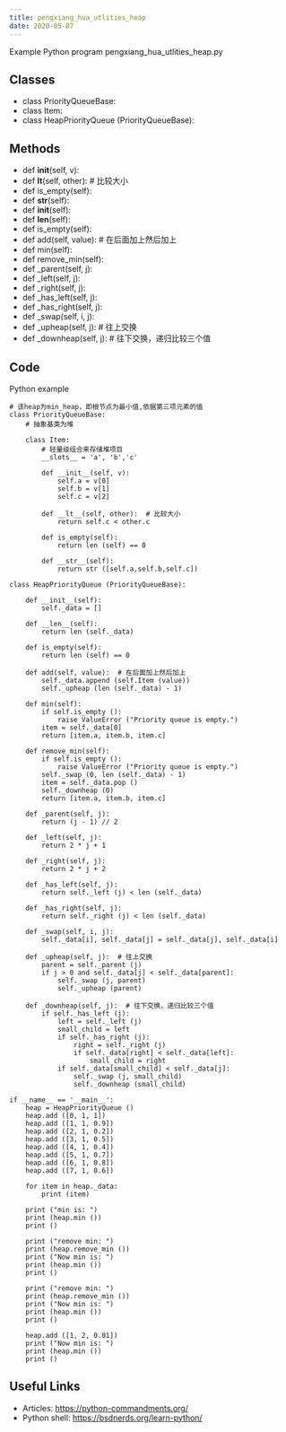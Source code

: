 ```yaml
---
title: pengxiang_hua_utlities_heap
date: 2020-05-07
---
```

Example Python program pengxiang_hua_utlities_heap.py


## Classes

* class PriorityQueueBase:
* class Item:
* class HeapPriorityQueue (PriorityQueueBase):

## Methods

* def __init__(self, v):
* def __lt__(self, other):  # 比较大小
* def is_empty(self):
* def __str__(self):
* def __init__(self):
* def __len__(self):
* def is_empty(self):
* def add(self, value):  # 在后面加上然后加上
* def min(self):
* def remove_min(self):
* def _parent(self, j):
* def _left(self, j):
* def _right(self, j):
* def _has_left(self, j):
* def _has_right(self, j):
* def _swap(self, i, j):
* def _upheap(self, j):  # 往上交换
* def _downheap(self, j):  # 往下交换，递归比较三个值

## Code

Python example

    # 该heap为min_heap，即根节点为最小值,依据第三项元素的值
    class PriorityQueueBase:
        # 抽象基类为堆
    
        class Item:
            # 轻量级组合来存储堆项目
            __slots__ = 'a', 'b','c'
    
            def __init__(self, v):
                self.a = v[0]
                self.b = v[1]
                self.c = v[2]
    
            def __lt__(self, other):  # 比较大小
                return self.c < other.c
    
            def is_empty(self):
                return len (self) == 0
    
            def __str__(self):
                return str ([self.a,self.b,self.c])
    
    class HeapPriorityQueue (PriorityQueueBase):
    
        def __init__(self):
            self._data = []
    
        def __len__(self):
            return len (self._data)
    
        def is_empty(self):
            return len (self) == 0
    
        def add(self, value):  # 在后面加上然后加上
            self._data.append (self.Item (value))
            self._upheap (len (self._data) - 1)
    
        def min(self):
            if self.is_empty ():
                raise ValueError ("Priority queue is empty.")
            item = self._data[0]
            return [item.a, item.b, item.c]
    
        def remove_min(self):
            if self.is_empty ():
                raise ValueError ("Priority queue is empty.")
            self._swap (0, len (self._data) - 1)
            item = self._data.pop ()
            self._downheap (0)
            return [item.a, item.b, item.c]
    
        def _parent(self, j):
            return (j - 1) // 2
    
        def _left(self, j):
            return 2 * j + 1
    
        def _right(self, j):
            return 2 * j + 2
    
        def _has_left(self, j):
            return self._left (j) < len (self._data)
    
        def _has_right(self, j):
            return self._right (j) < len (self._data)
    
        def _swap(self, i, j):
            self._data[i], self._data[j] = self._data[j], self._data[i]
    
        def _upheap(self, j):  # 往上交换
            parent = self._parent (j)
            if j > 0 and self._data[j] < self._data[parent]:
                self._swap (j, parent)
                self._upheap (parent)
    
        def _downheap(self, j):  # 往下交换，递归比较三个值
            if self._has_left (j):
                left = self._left (j)
                small_child = left
                if self._has_right (j):
                    right = self._right (j)
                    if self._data[right] < self._data[left]:
                        small_child = right
                if self._data[small_child] < self._data[j]:
                    self._swap (j, small_child)
                    self._downheap (small_child)
    
    if __name__ == '__main__':
        heap = HeapPriorityQueue ()
        heap.add ([0, 1, 1])
        heap.add ([1, 1, 0.9])
        heap.add ([2, 1, 0.2])
        heap.add ([3, 1, 0.5])
        heap.add ([4, 1, 0.4])
        heap.add ([5, 1, 0.7])
        heap.add ([6, 1, 0.8])
        heap.add ([7, 1, 0.6])
    
        for item in heap._data:
            print (item)
    
        print ("min is: ")
        print (heap.min ())
        print ()
    
        print ("remove min: ")
        print (heap.remove_min ())
        print ("Now min is: ")
        print (heap.min ())
        print ()
    
        print ("remove min: ")
        print (heap.remove_min ())
        print ("Now min is: ")
        print (heap.min ())
        print ()
    
        heap.add ([1, 2, 0.01])
        print ("Now min is: ")
        print (heap.min ())
        print ()
    

## Useful Links

- Articles: https://python-commandments.org/
- Python shell: https://bsdnerds.org/learn-python/
